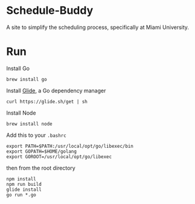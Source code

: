 # Schedule-Buddy
A site to simplify the scheduling process, specifically at Miami University.

# Run
Install Go

    brew install go

Install [Glide](https://glide.sh/), a Go dependency manager

    curl https://glide.sh/get | sh

Install Node

    brew install node

Add this to your `.bashrc`
```shell
export PATH=$PATH:/usr/local/opt/go/libexec/bin
export GOPATH=$HOME/golang
export GOROOT=/usr/local/opt/go/libexec
```
then from the root directory

    npm install
    npm run build
    glide install
    go run *.go
